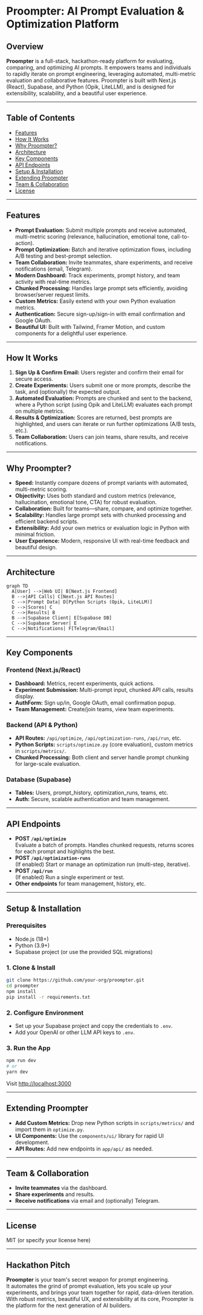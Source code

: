 # Proompter: AI Prompt Evaluation & Optimization Platform

## Overview

**Proompter** is a full-stack, hackathon-ready platform for evaluating, comparing, and optimizing AI prompts. It empowers teams and individuals to rapidly iterate on prompt engineering, leveraging automated, multi-metric evaluation and collaborative features. Proompter is built with Next.js (React), Supabase, and Python (Opik, LiteLLM), and is designed for extensibility, scalability, and a beautiful user experience.

---

## Table of Contents
- [Features](#features)
- [How It Works](#how-it-works)
- [Why Proompter?](#why-proompter)
- [Architecture](#architecture)
- [Key Components](#key-components)
- [API Endpoints](#api-endpoints)
- [Setup & Installation](#setup--installation)
- [Extending Proompter](#extending-proompter)
- [Team & Collaboration](#team--collaboration)
- [License](#license)

---

## Features
- **Prompt Evaluation:** Submit multiple prompts and receive automated, multi-metric scoring (relevance, hallucination, emotional tone, call-to-action).
- **Prompt Optimization:** Batch and iterative optimization flows, including A/B testing and best-prompt selection.
- **Team Collaboration:** Invite teammates, share experiments, and receive notifications (email, Telegram).
- **Modern Dashboard:** Track experiments, prompt history, and team activity with real-time metrics.
- **Chunked Processing:** Handles large prompt sets efficiently, avoiding browser/server request limits.
- **Custom Metrics:** Easily extend with your own Python evaluation metrics.
- **Authentication:** Secure sign-up/sign-in with email confirmation and Google OAuth.
- **Beautiful UI:** Built with Tailwind, Framer Motion, and custom components for a delightful user experience.

---

## How It Works
1. **Sign Up & Confirm Email:** Users register and confirm their email for secure access.
2. **Create Experiments:** Users submit one or more prompts, describe the task, and (optionally) the expected output.
3. **Automated Evaluation:** Prompts are chunked and sent to the backend, where a Python script (using Opik and LiteLLM) evaluates each prompt on multiple metrics.
4. **Results & Optimization:** Scores are returned, best prompts are highlighted, and users can iterate or run further optimizations (A/B tests, etc.).
5. **Team Collaboration:** Users can join teams, share results, and receive notifications.

---

## Why Proompter?
- **Speed:** Instantly compare dozens of prompt variants with automated, multi-metric scoring.
- **Objectivity:** Uses both standard and custom metrics (relevance, hallucination, emotional tone, CTA) for robust evaluation.
- **Collaboration:** Built for teams—share, compare, and optimize together.
- **Scalability:** Handles large prompt sets with chunked processing and efficient backend scripts.
- **Extensibility:** Add your own metrics or evaluation logic in Python with minimal friction.
- **User Experience:** Modern, responsive UI with real-time feedback and beautiful design.

---

## Architecture

```mermaid
graph TD
  A[User] -->|Web UI| B[Next.js Frontend]
  B -->|API Calls| C[Next.js API Routes]
  C -->|Prompt Data| D[Python Scripts (Opik, LiteLLM)]
  D -->|Scores| C
  C -->|Results| B
  B -->|Supabase Client| E[Supabase DB]
  C -->|Supabase Server| E
  C -->|Notifications| F[Telegram/Email]
```

---

## Key Components

### Frontend (Next.js/React)
- **Dashboard:** Metrics, recent experiments, quick actions.
- **Experiment Submission:** Multi-prompt input, chunked API calls, results display.
- **AuthForm:** Sign up/in, Google OAuth, email confirmation popup.
- **Team Management:** Create/join teams, view team experiments.

### Backend (API & Python)
- **API Routes:** `/api/optimize`, `/api/optimization-runs`, `/api/run`, etc.
- **Python Scripts:** `scripts/optimize.py` (core evaluation), custom metrics in `scripts/metrics/`.
- **Chunked Processing:** Both client and server handle prompt chunking for large-scale evaluation.

### Database (Supabase)
- **Tables:** Users, prompt_history, optimization_runs, teams, etc.
- **Auth:** Secure, scalable authentication and team management.

---

## API Endpoints

- **POST `/api/optimize`**  
  Evaluate a batch of prompts. Handles chunked requests, returns scores for each prompt and highlights the best.
- **POST `/api/optimization-runs`**  
  (If enabled) Start or manage an optimization run (multi-step, iterative).
- **POST `/api/run`**  
  (If enabled) Run a single experiment or test.
- **Other endpoints** for team management, history, etc.

---

## Setup & Installation

### Prerequisites
- Node.js (18+)
- Python (3.9+)
- Supabase project (or use the provided SQL migrations)

### 1. Clone & Install

```bash
git clone https://github.com/your-org/proompter.git
cd proompter
npm install
pip install -r requirements.txt
```

### 2. Configure Environment
- Set up your Supabase project and copy the credentials to `.env`.
- Add your OpenAI or other LLM API keys to `.env`.

### 3. Run the App

```bash
npm run dev
# or
yarn dev
```

Visit [http://localhost:3000](http://localhost:3000)

---

## Extending Proompter
- **Add Custom Metrics:** Drop new Python scripts in `scripts/metrics/` and import them in `optimize.py`.
- **UI Components:** Use the `components/ui/` library for rapid UI development.
- **API Routes:** Add new endpoints in `app/api/` as needed.

---

## Team & Collaboration
- **Invite teammates** via the dashboard.
- **Share experiments** and results.
- **Receive notifications** via email and (optionally) Telegram.

---

## License

MIT (or specify your license here)

---

## Hackathon Pitch

**Proompter** is your team's secret weapon for prompt engineering.  
It automates the grind of prompt evaluation, lets you scale up your experiments, and brings your team together for rapid, data-driven iteration.  
With robust metrics, beautiful UX, and extensibility at its core, Proompter is the platform for the next generation of AI builders.
